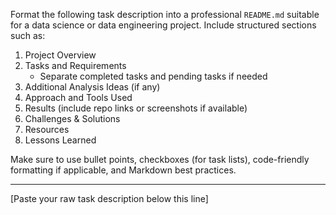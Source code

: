 Format the following task description into a professional `README.md` suitable for a data science or data engineering project. Include structured sections such as:

1.  Project Overview  
2. Tasks and Requirements  
   - Separate completed tasks and pending tasks if needed  
3. Additional Analysis Ideas (if any)  
4. Approach and Tools Used  
5.  Results (include repo links or screenshots if available)  
6. Challenges & Solutions  
7. Resources  
8. Lessons Learned  

Make sure to use bullet points, checkboxes (for task lists), code-friendly formatting if applicable, and Markdown best practices.

---

[Paste your raw task description below this line]